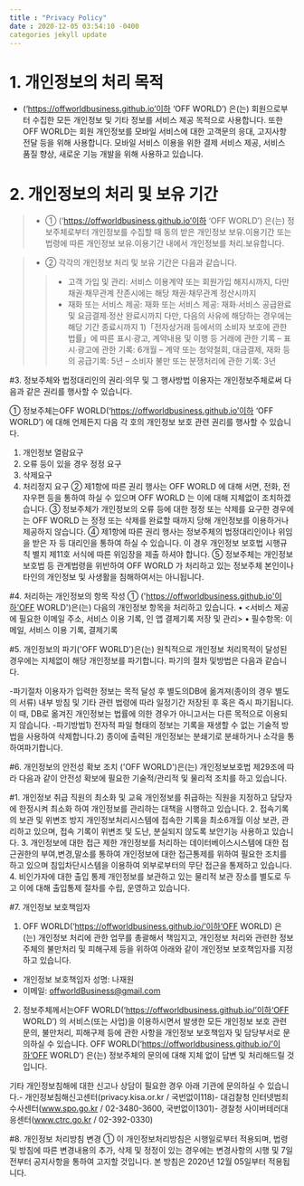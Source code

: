 ```yaml
---
title : "Privacy Policy"
date : 2020-12-05 03:54:10 -0400
categories jekyll update
---
```

# 1. 개인정보의 처리 목적
 
 - (‘https://offworldbusiness.github.io’이하 ‘OFF WORLD’) 은(는) 회원으로부터 수집한 모든 개인정보 및 기타 정보를 서비스 제공 목적으로 사용합니다. 또한 OFF WORLD는 회원 개인정보를 모바일 서비스에 대한 고객문의 응대, 고지사항 전달 등을 위해 사용합니다. 모바일 서비스 이용을 위한 결제 서비스 제공, 서비스 품질 향상, 새로운 기능 개발을 위해 사용하고 있습니다.
 
# 2. 개인정보의 처리 및 보유 기간
> - ① (‘https://offworldbusiness.github.io’이하 ‘OFF WORLD’) 은(는) 정보주체로부터 개인정보를 수집할 때 동의 받은 개인정보 보유․이용기간 또는 법령에 따른 개인정보 보유․이용기간 내에서 개인정보를 처리․보유합니다.
 
> - ② 각각의 개인정보 처리 및 보유 기간은 다음과 같습니다.
> > - 고객 가입 및 관리: 서비스 이용계약 또는 회원가입 해지시까지, 다만 채권·채무관계 잔존시에는 해당 채권·채무관계 정산시까지
> > - 재화 또는 서비스 제공: 재화 또는 서비스 제공: 재화∙서비스 공급완료 및 요금결제∙정산 완료시까지
다만, 다음의 사유에 해당하는 경우에는 해당 기간 종료시까지
1)「전자상거래 등에서의 소비자 보호에 관한 법률」에 따른 표시∙광고, 계약내용 및 이행 등 거래에 관한 기록
– 표시∙광고에 관한 기록: 6개월
– 계약 또는 청약철회, 대금결제, 재화 등의 공급기록: 5년
– 소비자 불만 또는 분쟁처리에 관한 기록: 3년
 
#3. 정보주체와 법정대리인의 권리·의무 및 그 행사방법 이용자는 개인정보주체로써 다음과 같은 권리를 행사할 수 있습니다.
 
① 정보주체는OFF WORLD(‘https://offworldbusiness.github.io’이하 ‘OFF WORLD’) 에 대해 언제든지 다음 각 호의 개인정보 보호 관련 권리를 행사할 수 있습니다.
1. 개인정보 열람요구
2. 오류 등이 있을 경우 정정 요구
3. 삭제요구
4. 처리정지 요구
② 제1항에 따른 권리 행사는 OFF WORLD 에 대해 서면, 전화, 전자우편 등을 통하여 하실 수 있으며 OFF WORLD 는 이에 대해 지체없이 조치하겠습니다.
③ 정보주체가 개인정보의 오류 등에 대한 정정 또는 삭제를 요구한 경우에는 OFF WORLD 는 정정 또는 삭제를 완료할 때까지 당해 개인정보를 이용하거나 제공하지 않습니다.
④ 제1항에 따른 권리 행사는 정보주체의 법정대리인이나 위임을 받은 자 등 대리인을 통하여 하실 수 있습니다. 이 경우 개인정보 보호법 시행규칙 별지 제11호 서식에 따른 위임장을 제출 하셔야 합니다.
⑤ 정보주체는 개인정보 보호법 등 관계법령을 위반하여 OFF WORLD 가 처리하고 있는 정보주체 본인이나 타인의 개인정보 및 사생활을 침해하여서는 아니됩니다.
 
#4. 처리하는 개인정보의 항목 작성  ① ('https://offworldbusiness.github.io'이하'OFF WORLD')은(는) 다음의 개인정보 항목을 처리하고 있습니다.
•  <서비스 제공에 필요한 이메일 주소, 서비스 이용 기록, 인 앱 결제기록 저장 및 관리>
•  필수항목: 이메일, 서비스 이용 기록, 결제기록
 
#5. 개인정보의 파기('OFF WORLD')은(는) 원칙적으로 개인정보 처리목적이 달성된 경우에는 지체없이 해당 개인정보를 파기합니다. 파기의 절차 및방법은 다음과 같습니다.
 
-파기절차 이용자가 입력한 정보는 목적 달성 후 별도의DB에 옮겨져(종이의 경우 별도의 서류) 내부 방침 및 기타 관련 법령에 따라 일정기간 저장된 후 혹은 즉시 파기됩니다. 이 때, DB로 옮겨진 개인정보는 법률에 의한 경우가 아니고서는 다른 목적으로 이용되지 않습니다.
-파기방법1) 전자적 파일 형태의 정보는 기록을 재생할 수 없는 기술적 방법을 사용하여 삭제합니다.2) 종이에 출력된 개인정보는 분쇄기로 분쇄하거나 소각을 통하여파기합니다.
 
#6. 개인정보의 안전성 확보 조치 ('OFF WORLD')은(는) 개인정보보호법 제29조에 따라 다음과 같이 안전성 확보에 필요한 기술적/관리적 및 물리적 조치를 하고 있습니다.

#1. 개인정보 취급 직원의 최소화 및 교육 개인정보를 취급하는 직원을 지정하고 담당자에 한정시켜 최소화 하여 개인정보를 관리하는 대책을 시행하고 있습니다. 2. 접속기록의 보관 및 위변조 방지 개인정보처리시스템에 접속한 기록을 최소6개월 이상 보관, 관리하고 있으며, 접속 기록이 위변조 및 도난, 분실되지 않도록 보안기능 사용하고 있습니다. 3. 개인정보에 대한 접근 제한 개인정보를 처리하는 데이터베이스시스템에 대한 접근권한의 부여,변경,말소를 통하여 개인정보에 대한 접근통제를 위하여 필요한 조치를 하고 있으며 침입차단시스템을 이용하여 외부로부터의 무단 접근을 통제하고 있습니다. 4. 비인가자에 대한 출입 통제 개인정보를 보관하고 있는 물리적 보관 장소를 별도로 두고 이에 대해 출입통제 절차를 수립, 운영하고 있습니다.
 
#7. 개인정보 보호책임자
 
1) OFF WORLD(‘https://offworldbusiness.github.io/’이하‘OFF WORLD) 은(는) 개인정보 처리에 관한 업무를 총괄해서 책임지고, 개인정보 처리와 관련한 정보주체의 불만처리 및 피해구제 등을 위하여 아래와 같이 개인정보 보호책임자를 지정하고 있습니다.
- 개인정보 보호책임자 성명: 나재원
- 이메일: offworldBusiness@gmail.com
2) 정보주체께서는OFF WORLD(‘https://offworldbusiness.github.io/’이하‘OFF WORLD’) 의 서비스(또는 사업)을 이용하시면서 발생한 모든 개인정보 보호 관련 문의, 불만처리, 피해구제 등에 관한 사항을 개인정보 보호책임자 및 담당부서로 문의하실 수 있습니다. OFF WORLD(‘https://offworldbusiness.github.io/’이하‘OFF WORLD’) 은(는) 정보주체의 문의에 대해 지체 없이 답변 및 처리해드릴 것입니다.
 
기타 개인정보침해에 대한 신고나 상담이 필요한 경우 아래 기관에 문의하실 수 있습니다.- 개인정보침해신고센터(privacy.kisa.or.kr / 국번없이118)- 대검찰청 인터넷범죄수사센터(www.spo.go.kr / 02-3480-3600, 국번없이1301)- 경찰청 사이버테러대응센터(www.ctrc.go.kr / 02-392-0330)
 
#8. 개인정보 처리방침 변경
① 이 개인정보처리방침은 시행일로부터 적용되며, 법령 및 방침에 따른 변경내용의 추가, 삭제 및 정정이 있는 경우에는 변경사항의 시행 및 7일 전부터 공지사항을 통하여 고지할 것입니다.
본 방침은 2020년 12월 05일부터 적용됩니다.
